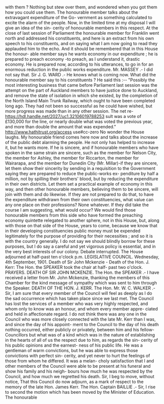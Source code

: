 with them ? Nothing but stew over them, and wondered when you got them how you could use them. The honourable member talks about the extravagant expenditure of the Go- vernment as something calculated to excite the alarm of the people. Now, in the limited time at my disposal I will give an idea of the sin- cerity of honourable members in this respect. At the close of last session of Parliament the honourable member for Franklin went north and addressed his constituents, and here is an extract from his own speech to his constituents, and on saying what I am now going to read they applauded him to the echo. And it should be remembered that in this House the honour- able member says he wants economy in our expenditure ; he is prepared to preach economy -to preach, as I understand it, drastic economy. He is prepared now, according to his utterances, to go in for an enormous reduction in the public works expenditure. Mr. MASSEY .- I did not say that. Sir J. G. WARD .- He knows what is coming now. What did the honourable member say to his constituents ? He said this :-- "Possibly the most interesting business that came before Parliament last session was the attempt on the part of Auckland members to have justice done to Auckland, and remove the state of isolation in which she existed, by the completion of the North Island Main Trunk Railway, which ought to have been completed long ago. They had not been so successful as he could have wished, but more progress was made than in any other session. The net re- https://hdl.handle.net/2027/uc1.32106019788253 sult was a vote of £130,000 for the line, or nearly double what was voted the previous year, and more than double the amount that was expended." http://www.hathitrust.org/access use#cc-zero No wonder the House laughs. My honourable friend comes here now and talks about the increase of the public debt alarming the people. He not only has helped to increase it, but he wants more. If he is sincere, and if honourable members who have spoken in the same strain are sincere, such as the member for Nelson City, the member for Ashley, the member for Riccarton, the member for Wairarapa, and the member for Dunedin City (Mr. Millar)-if they are sincere, let them show their sincerity by sending in a requisition to the Government saying they are prepared to reduce the public-works ex- penditure by half a million, not by spilling their brothers' blood, but by reducing the expenditure in their own districts. Let them set a practical example of economy in this way, and then other honourable members, believing them to be sincere, will join with them and do likewise. If they are not prepared to do that, to have the expenditure withdrawn from their own constituencies, what value can any one place on their professions? None whatever. If they did take the course I am suggesting, what would occur? We would find those honourable members from this side who have formed the preaching economy quintette relegated to another sphere, not in this House, but, along with those on that side of the House, years to come, because we know that in their developing constituencies public money must be expended legitimately for the purpose of providing for their necessities ; and so it is with the country generally. I do not say we should blindly borrow for these purposes, but I do say a careful and yet vigorous policy is essential, and in the very best interests of our colony. Debate interrupted. The House adjourned at half-past ten o'clock p.m. LEGISLATIVE COUNCIL. Wednesday, 4th September, 1901. Death of Sir John Mckenzie - Death of the Hon. J. Kerr: The Hon. the SPEAKER took the chair at half- past two o'clock. PRAYERS. DEATH OF SIR JOHN MCKENZIE. The Hon. the SPEAKER .- I have received a letter from Mr. John Mckenzie, thanking the members of this Chamber for the kind message of sympathy which was sent to him through the Speaker. DEATH OF THE HON. J. KERR. The Hon. Mr. W. C. WALKER .- Sir, I am sure that every member of the Council will feel as deeply as I do the sad occurrence which has taken place since we last met. The Council has lost the services of a member who was very highly respected, and whom only to know was an honour, and whom every member appre- ciated and held in affectionate regard. I do not think there was any one in the Council who was more closely connected with the late Mr. Kerr than I was, and since the day of his appoint- ment to the Council to the day of his death nothing occurred, either publicly or privately, between him and his fellow-Councillors but what was of a kind which was in the nature of establishing in the hearts of all of us the respect due to him, as regards the sin- cerity of his public opinions and the earnest- ness of his public life. He was a gentleman of warm convictions, but he was able to express those convictions with perfect sin- cerity, and yet never to hurt the feelings of those from whom he differed. It was a melan- choly satisfaction that I and other members of the Council were able to be present at his funeral and show his family and his neigh- bours how much he was respected by the Council, and how much we regretted his death. Sir, I beg to move, without notice, That this Council do now adjourn, as a mark of respect to the memory of the late Hon. James Kerr. The Hon. Captain BAILLIE .- Sir, I rise to second the motion which has been moved by the Minister of Education. The honourable 